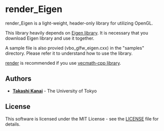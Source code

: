 # render_Eigen

render_Eigen is a light-weight, header-only library for utilizing OpenGL.

This library heavily depends on [Eigen library](https://eigen.tuxfamily.org/). It is necessary that you download Eigen library and use it together.

A sample file is also provied (vbo_glfw_eigen.cxx) in the "samples" directory. Please refer it to understand how to use the library.

[render](https://github.com/kanait/render.git) is recommended if you use [vecmath-cpp library](https://github.com/yuki12/vecmath-cpp).

## Authors

* **[Takashi Kanai](https://graphics.c.u-tokyo.ac.jp/hp/en/)** - The University of Tokyo

## License

This software is licensed under the MIT License - see the [LICENSE](LICENSE) file for details. 